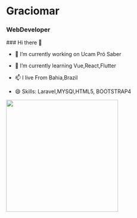 <h1>Graciomar</h1>
<h3>WebDeveloper</h3>
### Hi there 👋

- 🔭 I’m currently working on Ucam Pró Saber

- 🌱 I’m currently learning Vue,React,Flutter

- 📫 I live From Bahia,Brazil

- 😄 Skills: Laravel,MYSQl,HTML5, BOOTSTRAP4

<img src="http://www.graciomar.com.br/images/exception.png" width="300">

<!--
**graciomar/graciomar** is a ✨ _special_ ✨ repository because its `README.md` (this file) appears on your GitHub profile.

Here are some ideas to get you started:

- 🔭 I’m currently working on ...
- 🌱 I’m currently learning ...
- 👯 I’m looking to collaborate on ...
- 🤔 I’m looking for help with ...
- 💬 Ask me about ...
- 📫 How to reach me: ...
- 😄 Pronouns: ...
- ⚡ Fun fact: ...
-->
